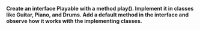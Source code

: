 **Create an interface Playable with a method play(). Implement it in classes like Guitar, Piano, and Drums. Add a default method in the interface and observe how it works with the implementing classes.**
